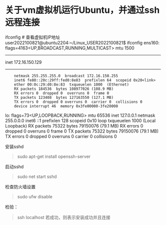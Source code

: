 # 关于vm虚拟机运行Ubuntu，并通过ssh远程连接
ifconfig  # 查看虚拟机IP地址
user2022100821@ubuntu2204:~/Linux_USER2022100821$ ifconfig
ens160: flags=4163<UP,BROADCAST,RUNNING,MULTICAST>  mtu 1500
********
 inet 172.16.150.129  
 *******
    
        netmask 255.255.255.0  broadcast 172.16.150.255
        inet6 fe80::20c:29ff:fed0:8e83  prefixlen 64  scopeid 0x20<link>
        ether 00:0c:29:d0:8e:83  txqueuelen 1000  (Ethernet)
        RX packets 184536  bytes 108977026 (108.9 MB)
        RX errors 0  dropped 0  overruns 0  frame 0
        TX packets 123408  bytes 127163550 (127.1 MB)
        TX errors 0  dropped 0 overruns 0  carrier 0  collisions 0
        device interrupt 46  memory 0x3fe00000-3fe20000  

lo: flags=73<UP,LOOPBACK,RUNNING>  mtu 65536
        inet 127.0.0.1  netmask 255.0.0.0
        inet6 ::1  prefixlen 128  scopeid 0x10<host>
        loop  txqueuelen 1000  (Local Loopback)
        RX packets 75322  bytes 79150076 (79.1 MB)
        RX errors 0  dropped 0  overruns 0  frame 0
        TX packets 75322  bytes 79150076 (79.1 MB)
        TX errors 0  dropped 0 overruns 0  carrier 0  collisions 0

安装sshd

>sudo apt-get install openssh-server

启动sshd

>sudo net start sshd

检查防火墙设置

>sudo ufw disable

检验：

>ssh localhost
若成功，则表示安装成功并且连接
